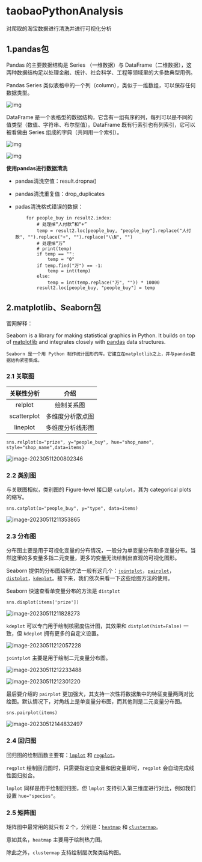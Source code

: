 # taobaoPythonAnalysis
对爬取的淘宝数据进行清洗并进行可视化分析

## 1.pandas包

Pandas 的主要数据结构是 Series （一维数据）与 DataFrame（二维数据），这两种数据结构足以处理金融、统计、社会科学、工程等领域里的大多数典型用例。

Pandas Series 类似表格中的一个列（column），类似于一维数组，可以保存任何数据类型。

![img](https://www.runoob.com/wp-content/uploads/2021/04/FD659034-1715-4020-A6BF-400FAC9CE849.jpg)

DataFrame 是一个表格型的数据结构，它含有一组有序的列，每列可以是不同的值类型（数值、字符串、布尔型值）。DataFrame 既有行索引也有列索引，它可以被看做由 Series 组成的字典（共同用一个索引）。

![img](https://www.runoob.com/wp-content/uploads/2021/04/pandas-DataStructure.png)

![img](https://www.runoob.com/wp-content/uploads/2021/04/df-dp.png)

**使用pandas进行数据清洗**

- pandas清洗空值：result.dropna()
- pandas清洗重复值：drop_duplicates
- padas清洗格式错误的数据：

  ```
      for people_buy in result2.index:
          # 处理掉“人付款”和“+”
          temp = result2.loc[people_buy, "people_buy"].replace("人付款", "").replace("+", "").replace("\\N", "")
          # 处理掉“万”
          # print(temp)
          if temp == "":
              temp = "0"
          if temp.find("万") == -1:
              temp = int(temp)
          else:
              temp = int(temp.replace("万", "")) * 10000
          result2.loc[people_buy, "people_buy"] = temp
  ```

## 2.matplotlib、Seaborn包

官网解释：

Seaborn is a library for making statistical graphics in Python. It builds on top of [matplotlib](https://matplotlib.org/) and integrates closely with [pandas](https://pandas.pydata.org/) data structures.

```
Seaborn 是一个用 Python 制作统计图形的库。它建立在matplotlib之上，并与pandas数据结构紧密集成。
```

### 2.1 关联图

| 关联性分析  |       介绍       |
| :---------: | :--------------: |
|   relplot   |    绘制关系图    |
| scatterplot | 多维度分析散点图 |
|  lineplot   | 多维度分析线形图 |

```
sns.relplot(x="prize", y="people_buy", hue="shop_name", style="shop_name",data=items)
```

![image-20230511200802346](https://oss-img-fxk.oss-cn-beijing.aliyuncs.com/markdown/image-20230511200802346.png)

### 2.2 类别图

与关联图相似，类别图的 Figure-level 接口是 `catplot`，其为 categorical plots 的缩写。

```
sns.catplot(x="people_buy", y="type", data=items)
```

![image-20230511211353865](https://oss-img-fxk.oss-cn-beijing.aliyuncs.com/markdown/image-20230511211353865.png)

### 2.3 分布图

分布图主要是用于可视化变量的分布情况，一般分为单变量分布和多变量分布。当然这里的多变量多指二元变量，更多的变量无法绘制出直观的可视化图形。

Seaborn 提供的分布图绘制方法一般有这几个：[`jointplot`](https://seaborn.pydata.org/generated/seaborn.jointplot.html)，[`pairplot`](https://seaborn.pydata.org/generated/seaborn.pairplot.html)，[`distplot`](https://seaborn.pydata.org/generated/seaborn.distplot.html)，[`kdeplot`](https://seaborn.pydata.org/generated/seaborn.kdeplot.html)。接下来，我们依次来看一下这些绘图方法的使用。

Seaborn 快速查看单变量分布的方法是 `distplot`

```
sns.displot(items['prize'])
```

![image-20230511211828273](https://oss-img-fxk.oss-cn-beijing.aliyuncs.com/markdown/image-20230511211828273.png)

`kdeplot` 可以专门用于绘制核密度估计图，其效果和 `distplot(hist=False)` 一致，但 `kdeplot` 拥有更多的自定义设置。

![image-20230511212057228](https://oss-img-fxk.oss-cn-beijing.aliyuncs.com/markdown/image-20230511212057228.png)

`jointplot` 主要是用于绘制二元变量分布图。

![image-20230511212233488](https://oss-img-fxk.oss-cn-beijing.aliyuncs.com/markdown/image-20230511212233488.png)

![image-20230511212301220](https://oss-img-fxk.oss-cn-beijing.aliyuncs.com/markdown/image-20230511212301220.png)

最后要介绍的 `pairplot` 更加强大，其支持一次性将数据集中的特征变量两两对比绘图。默认情况下，对角线上是单变量分布图，而其他则是二元变量分布图。

```
sns.pairplot(items)
```

![image-20230512144832497](https://oss-img-fxk.oss-cn-beijing.aliyuncs.com/markdown/image-20230512144832497.png)

### 2.4 回归图

回归图的绘制函数主要有：[`lmplot`](https://seaborn.pydata.org/generated/seaborn.lmplot.html) 和 [`regplot`](https://seaborn.pydata.org/generated/seaborn.regplot.html)。

`regplot` 绘制回归图时，只需要指定自变量和因变量即可，`regplot` 会自动完成线性回归拟合。

`lmplot` 同样是用于绘制回归图，但 `lmplot` 支持引入第三维度进行对比，例如我们设置 `hue="species"`。

### 2.5 矩阵图

矩阵图中最常用的就只有 2 个，分别是：[`heatmap`](https://seaborn.pydata.org/generated/seaborn.heatmap.html) 和 [`clustermap`](https://seaborn.pydata.org/generated/seaborn.clustermap.html)。

意如其名，`heatmap` 主要用于绘制热力图。

除此之外，`clustermap` 支持绘制层次聚类结构图。
